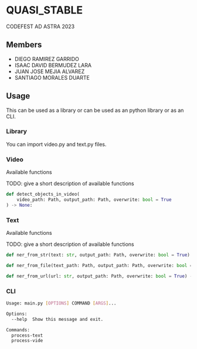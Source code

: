# QUASI_STABLE

CODEFEST AD ASTRA 2023

## Members

- DIEGO RAMIREZ GARRIDO
- ISAAC DAVID BERMUDEZ LARA
- JUAN JOSE MEJIA ALVAREZ
- SANTIAGO MORALES DUARTE

## Usage

This can be used as a library or can be used as an python library or as an CLI.

### Library

You can import video.py and text.py files.

### Video

Available functions

TODO: give a short description of available functions

```python
def detect_objects_in_video(
    video_path: Path, output_path: Path, overwrite: bool = True
) -> None:
```

### Text

Available functions

TODO: give a short description of available functions

```python
def ner_from_str(text: str, output_path: Path, overwrite: bool = True) -> None:
```

```python
def ner_from_file(text_path: Path, output_path: Path, overwrite: bool = True) -> None:
```

```python
def ner_from_url(url: str, output_path: Path, overwrite: bool = True) -> None:
```

### CLI

```bash
Usage: main.py [OPTIONS] COMMAND [ARGS]...

Options:
  --help  Show this message and exit.

Commands:
  process-text
  process-vide
```